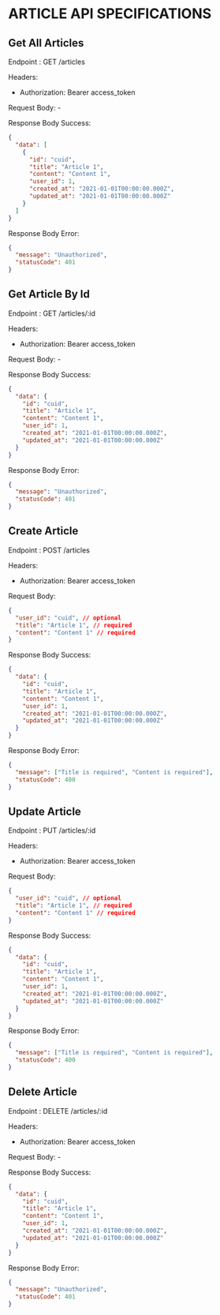 # ARTICLE API SPECIFICATIONS

## Get All Articles

Endpoint : GET /articles

Headers:

- Authorization: Bearer access_token

Request Body: -

Response Body Success:

```json
{
  "data": [
    {
      "id": "cuid",
      "title": "Article 1",
      "content": "Content 1",
      "user_id": 1,
      "created_at": "2021-01-01T00:00:00.000Z",
      "updated_at": "2021-01-01T00:00:00.000Z"
    }
  ]
}
```

Response Body Error:

```json
{
  "message": "Unauthorized",
  "statusCode": 401
}
```

## Get Article By Id

Endpoint : GET /articles/:id

Headers:

- Authorization: Bearer access_token

Request Body: -

Response Body Success:

```json
{
  "data": {
    "id": "cuid",
    "title": "Article 1",
    "content": "Content 1",
    "user_id": 1,
    "created_at": "2021-01-01T00:00:00.000Z",
    "updated_at": "2021-01-01T00:00:00.000Z"
  }
}
```

Response Body Error:

```json
{
  "message": "Unauthorized",
  "statusCode": 401
}
```

## Create Article

Endpoint : POST /articles

Headers:

- Authorization: Bearer access_token

Request Body:

```json
{
  "user_id": "cuid", // optional
  "title": "Article 1", // required
  "content": "Content 1" // required
}
```

Response Body Success:

```json
{
  "data": {
    "id": "cuid",
    "title": "Article 1",
    "content": "Content 1",
    "user_id": 1,
    "created_at": "2021-01-01T00:00:00.000Z",
    "updated_at": "2021-01-01T00:00:00.000Z"
  }
}
```

Response Body Error:

```json
{
  "message": ["Title is required", "Content is required"],
  "statusCode": 400
}
```

## Update Article

Endpoint : PUT /articles/:id

Headers:

- Authorization: Bearer access_token

Request Body:

```json
{
  "user_id": "cuid", // optional
  "title": "Article 1", // required
  "content": "Content 1" // required
}
```

Response Body Success:

```json
{
  "data": {
    "id": "cuid",
    "title": "Article 1",
    "content": "Content 1",
    "user_id": 1,
    "created_at": "2021-01-01T00:00:00.000Z",
    "updated_at": "2021-01-01T00:00:00.000Z"
  }
}
```

Response Body Error:

```json
{
  "message": ["Title is required", "Content is required"],
  "statusCode": 400
}
```

## Delete Article

Endpoint : DELETE /articles/:id

Headers:

- Authorization: Bearer access_token

Request Body: -

Response Body Success:

```json
{
  "data": {
    "id": "cuid",
    "title": "Article 1",
    "content": "Content 1",
    "user_id": 1,
    "created_at": "2021-01-01T00:00:00.000Z",
    "updated_at": "2021-01-01T00:00:00.000Z"
  }
}
```

Response Body Error:

```json
{
  "message": "Unauthorized",
  "statusCode": 401
}
```
